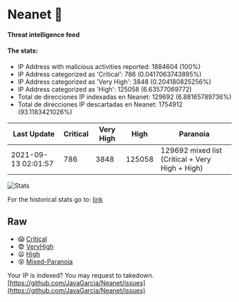 # Neanet :hocho:
#### Threat intelligence feed
#### The stats:

- IP Address with malicious activities reported: 1884604 (100%)
- IP Address categorized as 'Critical':  786 (0.0417063743895%)
- IP Address categorized as 'Very High':  3848 (0.204180825256%)
- IP Address categorized as 'High':  125058 (6.63577069772)
- Total de direcciones IP indexadas en Neanet:  129692 (6.88165789736%)
- Total de direcciones IP descartadas en Neanet:  1754912 (93.1183421026%)

| Last Update | Critical | Very High | High | Paranoia |
| --- | --- | --- | --- | --- |
| 2021-09-13 02:01:57 | 786 | 3848 | 125058 | 129692 mixed list (Critical + Very High + High)|

![Stats](https://docs.google.com/spreadsheets/d/e/2PACX-1vSnaNMIXVabIpDJjufMlzH7poXnshF3mgd8Is1g9ytUEzVsP5my4Trn8f-xkoLLQ38xpL3HtmUexLo6/pubchart?oid=501124687&format=image)

For the historical stats go to: [link](/stats.csv)
## Raw
- :scream: [Critical](https://raw.githubusercontent.com/JavaGarcia/Neanet/master/blacklists/neanet_critical.txt)
- :fearful: [VeryHigh](https://raw.githubusercontent.com/JavaGarcia/Neanet/master/blacklists/neanet_veryHigh.txtt)
- :frowning: [High](https://raw.githubusercontent.com/JavaGarcia/Neanet/master/blacklists/neanet_high.txt)
- :dizzy_face: [Mixed-Paranoia](https://raw.githubusercontent.com/JavaGarcia/Neanet/master/blacklists/neanet_all.txt)


Your IP is indexed? You may request to takedown. [https://github.com/JavaGarcia/Neanet/issues](https://github.com/JavaGarcia/Neanet/issues)

























































































































































































































































































































































































































































































































































































































































































































































































































































































































































































































































































































































































































































































































































































































































































































































































































































































































































































































































































































































































































































































































































































































































































































































































































































































































































































































































































































































































































































































































































































































































































































































































































































































































































































































































































































































































































































































































































































































































































































































































































































































































































































































































































































































































































































































































































































































































































































































































































































































































































































































































































































































































































































































































































































































































































































































































































































































































































































































































































































































































































































































































































































































































































































































































































































































































































































































































































































































































































































































































































































































































































































































































































































































































































































































































































































































































































































































































































































































































































































































































































































































































































































































































































































































































































































































































































































































































































































































































































































































































